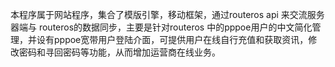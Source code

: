 本程序属于网站程序，集合了模版引擎，移动框架，通过routeros api 来交流服务器端与  routeros的数据同步，主要是针对routeros 中的pppoe用户的中文简化管理，并设有pppoe宽带用户登陆介面，可提供用户在线自行充值和获取资讯，修改密码和寻回密码等功能，从而增加运营商在线业务。